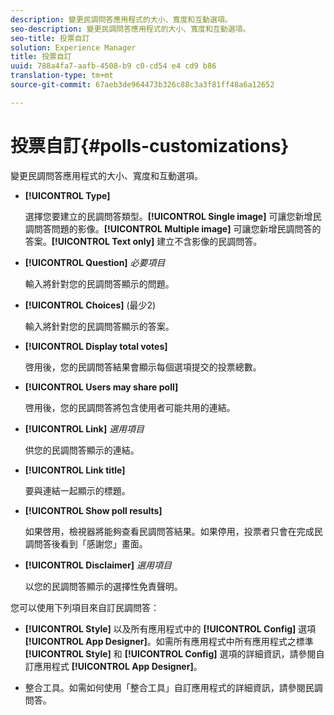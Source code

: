 ```yaml
---
description: 變更民調問答應用程式的大小、寬度和互動選項。
seo-description: 變更民調問答應用程式的大小、寬度和互動選項。
seo-title: 投票自訂
solution: Experience Manager
title: 投票自訂
uuid: 788a4fa7-aafb-4508-b9 c0-cd54 e4 cd9 b86
translation-type: tm+mt
source-git-commit: 67aeb3de964473b326c88c3a3f81ff48a6a12652

---
```



# 投票自訂{#polls-customizations}

變更民調問答應用程式的大小、寬度和互動選項。



* **[!UICONTROL Type]**

   選擇您要建立的民調問答類型。**[!UICONTROL Single image]** 可讓您新增民調問答問題的影像。**[!UICONTROL Multiple image]** 可讓您新增民調問答的答案。**[!UICONTROL Text only]** 建立不含影像的民調問答。

* **[!UICONTROL Question]** *必要項目*

   輸入將針對您的民調問答顯示的問題。

* **[!UICONTROL Choices]** (最少2)

   輸入將針對您的民調問答顯示的答案。

* **[!UICONTROL Display total votes]**

   啓用後，您的民調問答結果會顯示每個選項提交的投票總數。

* **[!UICONTROL Users may share poll]**

   啓用後，您的民調問答將包含使用者可能共用的連結。

* **[!UICONTROL Link]** *選用項目*

   供您的民調問答顯示的連結。

* **[!UICONTROL Link title]**

   要與連結一起顯示的標題。

* **[!UICONTROL Show poll results]**

   如果啓用，檢視器將能夠查看民調問答結果。如果停用，投票者只會在完成民調問答後看到「感謝您」畫面。

* **[!UICONTROL Disclaimer]** *選用項目*

   以您的民調問答顯示的選擇性免責聲明。

您可以使用下列項目來自訂民調問答：

* **[!UICONTROL Style]** 以及所有應用程式中的 **[!UICONTROL Config]** 選項 **[!UICONTROL App Designer]**。如需所有應用程式中所有應用程式之標準 **[!UICONTROL Style]** 和 **[!UICONTROL Config]** 選項的詳細資訊，請參閱自訂應用程式 **[!UICONTROL App Designer]**。

* 整合工具。如需如何使用「整合工具」自訂應用程式的詳細資訊，請參閱民調問答。

